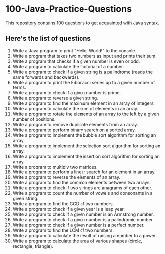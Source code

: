 # 100-Java-Practice-Questions
This repository contains 100 questions to get acquainted with Java syntax.

## Here's the list of questions
1. Write a Java program to print "Hello, World!" to the console.
2. Write a program that takes two numbers as input and prints their sum.
3. Write a program that checks if a given number is even or odd.
4. Write a program to calculate the factorial of a number.
5. Write a program to check if a given string is a palindrome (reads the same forwards and backwards).
6. Write a program to print the Fibonacci series up to a given number of terms.
7. Write a program to check if a given number is prime.
8. Write a program to reverse a given string.
9. Write a program to find the maximum element in an array of integers.
10. Write a program to calculate the sum of elements in an array.
11. Write a program to rotate the elements of an array to the left by a given number of positions.
12. Write a program to remove duplicate elements from an array.
13. Write a program to perform binary search on a sorted array.
14. Write a program to implement the bubble sort algorithm for sorting an array.
15. Write a program to implement the selection sort algorithm for sorting an array.
16. Write a program to implement the insertion sort algorithm for sorting an array.
17. Write a program to multiply two matrices.
18. Write a program to perform a linear search for an element in an array.
19. Write a program to reverse the elements of an array.
20. Write a program to find the common elements between two arrays.
21. Write a program to check if two strings are anagrams of each other.
22. Write a program to count the number of vowels and consonants in a given string.
23. Write a program to find the GCD of two numbers.
24. Write a program to check if a given year is a leap year.
25. Write a program to check if a given number is an Armstrong number.
26. Write a program to check if a given number is a palindromic number.
27. Write a program to check if a given number is a perfect number.
28. Write a program to find the LCM of two numbers.
29. Write a program to calculate the result of raising a number to a power.
30. Write a program to calculate the area of various shapes (circle, rectangle, triangle).
